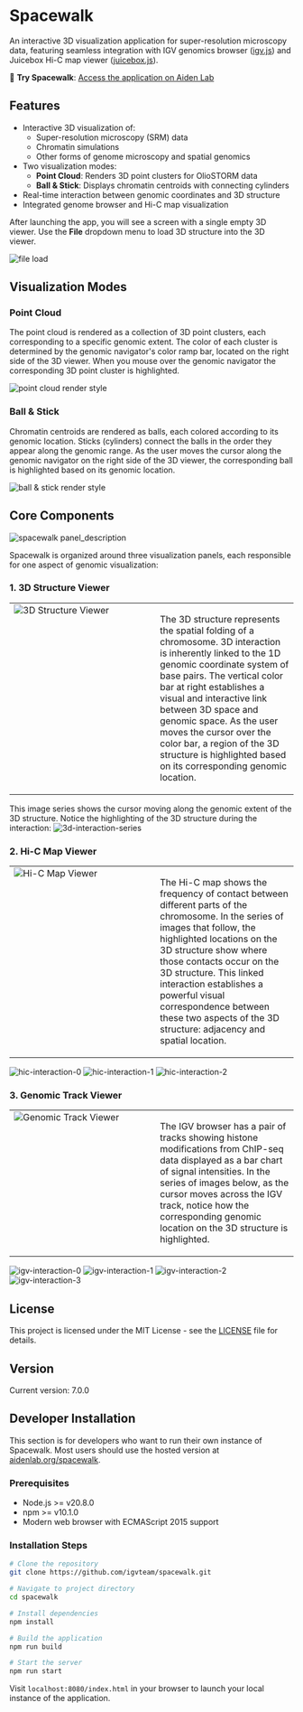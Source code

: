 # Spacewalk

An interactive 3D visualization application for super-resolution microscopy data, featuring seamless integration with IGV genomics browser ([igv.js](https://github.com/igvteam/igv.js)) and Juicebox Hi-C map viewer ([juicebox.js](https://github.com/igvteam/juicebox.js)).

🚀 **Try Spacewalk**: [Access the application on Aiden Lab](https://aidenlab.org/spacewalk/)

## Features

- Interactive 3D visualization of:
  - Super-resolution microscopy (SRM) data
  - Chromatin simulations
  - Other forms of genome microscopy and spatial genomics
- Two visualization modes:
  - **Point Cloud**: Renders 3D point clusters for OlioSTORM data
  - **Ball & Stick**: Displays chromatin centroids with connecting cylinders
- Real-time interaction between genomic coordinates and 3D structure
- Integrated genome browser and Hi-C map visualization

After launching the app, you will see a screen with a single empty 3D viewer. Use the **File** dropdown menu to load 3D structure into the 3D viewer.

![file load](readme_img/spacewalk-file-load.png)

## Visualization Modes

### Point Cloud
The point cloud is rendered as a collection of 3D point clusters, each corresponding to a specific genomic extent.
The color of each cluster is determined by the genomic navigator's color ramp bar, located on the right side of the 3D viewer.
When you mouse over the genomic navigator the corresponding 3D point cluster is highlighted.

![point cloud render style](readme_img/render-style-point-cloud.png)

### Ball & Stick
Chromatin centroids are rendered as balls, each colored according to its genomic location.
Sticks (cylinders) connect the balls in the order they appear along the genomic range.
As the user moves the cursor along the genomic navigator on the right side of the 3D viewer,
the corresponding ball is highlighted based on its genomic location.

![ball & stick render style](readme_img/render-style-ball-stick.png)

## Core Components

![spacewalk panel_description](readme_img/spacewalk-panel-description.png)

Spacewalk is organized around three visualization panels, each responsible for one aspect of genomic visualization:

### 1. 3D Structure Viewer
<table>
  <tr>
    <td style="width: 50%; vertical-align: top;">
      <img src="readme_img/3d.jpg" alt="3D Structure Viewer" style="max-width: 100%; height: auto;"/>
    </td>
    <td style="width: 50%; padding-left: 15px; vertical-align: top;">
      <p>
        The 3D structure represents the spatial folding of a chromosome. 
        3D interaction is inherently linked to the 1D genomic coordinate system of base pairs.
        The vertical color bar at right establishes a visual and interactive link
        between 3D space and genomic space. As the user moves the cursor over the color bar,
        a region of the 3D structure is highlighted based on its corresponding genomic location.
      </p>
    </td>
  </tr>
</table>

This image series shows the cursor moving along the genomic extent of the 3D structure. 
Notice the highlighting of the 3D structure during the interaction:
![3d-interaction-series](readme_img/sw-3d-interaction-series.jpg)

### 2. Hi-C Map Viewer
<table>
  <tr>
    <td style="width: 50%; vertical-align: top;">
      <img src="readme_img/hic.jpg" alt="Hi-C Map Viewer" style="max-width: 100%; height: auto;"/>
    </td>
    <td style="width: 50%; padding-left: 15px; vertical-align: top;">
      <p>
        The Hi-C map shows the frequency of contact between different parts of the chromosome. 
        In the series of images that follow, the highlighted locations on the 3D structure show 
        where those contacts occur on the 3D structure. This linked interaction establishes a 
        powerful visual correspondence between these two aspects of the 3D structure: adjacency 
        and spatial location.
      </p>
    </td>
  </tr>
</table>

![hic-interaction-0](readme_img/sw-hic-interaction-0.jpg)
![hic-interaction-1](readme_img/sw-hic-interaction-1.jpg)
![hic-interaction-2](readme_img/sw-hic-interaction-2.jpg)

### 3. Genomic Track Viewer
<table>
  <tr>
    <td style="width: 50%; vertical-align: top;">
      <img src="readme_img/igv.jpg" alt="Genomic Track Viewer" style="max-width: 100%; height: auto;"/>
    </td>
    <td style="width: 50%; padding-left: 15px; vertical-align: top;">
      <p>
        The IGV browser has a pair of tracks showing histone modifications from ChIP-seq data displayed 
        as a bar chart of signal intensities. In the series of images below, as the cursor moves across 
        the IGV track, notice how the corresponding genomic location on the 3D structure is highlighted.
      </p>
    </td>
  </tr>
</table>

![igv-interaction-0](readme_img/sw-igv-interaction-0.jpg)
![igv-interaction-1](readme_img/sw-igv-interaction-1.jpg)
![igv-interaction-2](readme_img/sw-igv-interaction-2.jpg)
![igv-interaction-3](readme_img/sw-igv-interaction-3.jpg)

## License

This project is licensed under the MIT License - see the [LICENSE](LICENSE) file for details.

## Version

Current version: 7.0.0

## Developer Installation

This section is for developers who want to run their own instance of Spacewalk. Most users should use the hosted version at [aidenlab.org/spacewalk](https://aidenlab.org/spacewalk/).

### Prerequisites
- Node.js >= v20.8.0
- npm >= v10.1.0
- Modern web browser with ECMAScript 2015 support

### Installation Steps

```bash
# Clone the repository
git clone https://github.com/igvteam/spacewalk.git

# Navigate to project directory
cd spacewalk

# Install dependencies
npm install

# Build the application
npm run build

# Start the server
npm run start
```

Visit `localhost:8080/index.html` in your browser to launch your local instance of the application.
